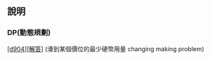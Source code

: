 ﻿## 說明

### DP(動態規劃)
 [[d904]](https://zerojudge.tw/ShowProblem?problemid=d904)[[解答]](https://github.com/XassassinXsaberX/zerojudge/blob/master/TOI_NOI/d904.cpp) (湊到某個價位的最少硬幣用量 changing making problem)  



